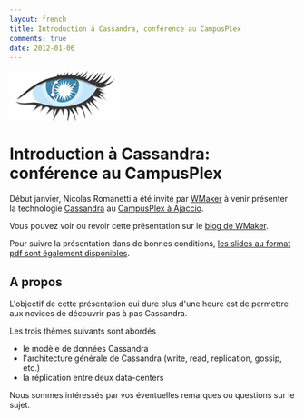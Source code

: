 ```yaml
---
layout: french
title: Introduction à Cassandra, conférence au CampusPlex
comments: true
date: 2012-01-06
---
```


<img src="/images/blog/cassandra-logo.png"/>

# Introduction à Cassandra: conférence au CampusPlex

Début janvier, Nicolas Romanetti a été invité par <a href="http://www.wmaker.net/">WMaker</a> à venir présenter la technologie <a href="http://cassandra.apache.org/">Cassandra</a> au <a href="http://www.campusplex.org/">CampusPlex à Ajaccio</a>.

Vous pouvez voir ou revoir cette présentation sur le <a href="http://blog.wmaker.net/Cassandra-la-technologie-NoSQL-inventee-par-Facebook_a1190.html">blog de WMaker</a>.

Pour suivre la présentation dans de bonnes conditions, <a href="http://blog.wmaker.net/attachment/318650/">les slides au format pdf sont également disponibles</a>.

## A propos

L'objectif de cette présentation qui dure plus d'une heure est de permettre aux novices de découvrir pas à pas Cassandra.

Les trois thèmes suivants sont abordés

* le modèle de données Cassandra 
* l'architecture générale de Cassandra (write, read, replication, gossip, etc.)
* la réplication entre deux data-centers 

Nous sommes intéressés par vos éventuelles remarques ou questions sur le sujet.  
